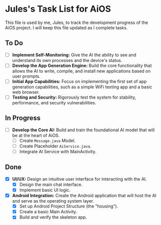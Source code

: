 # Jules's Task List for AiOS

This file is used by me, Jules, to track the development progress of the AiOS project. I will keep this file updated as I complete tasks.

## To Do

- [ ] **Implement Self-Monitoring:** Give the AI the ability to see and understand its own processes and the device's status.
- [ ] **Develop the App Generation Engine:** Build the core functionality that allows the AI to write, compile, and install new applications based on user prompts.
- [ ] **Initial App Capabilities:** Focus on implementing the first set of app generation capabilities, such as a simple WiFi texting app and a basic web browser.
- [ ] **Testing and Security:** Rigorously test the system for stability, performance, and security vulnerabilities.

## In Progress

- [ ] **Develop the Core AI:** Build and train the foundational AI model that will be at the heart of AiOS.
  - [ ] Create `Message.java` Model.
  - [ ] Create Placeholder `AiService.java`.
  - [ ] Integrate AI Service with MainActivity.

## Done

- [x] **UI/UX:** Design an intuitive user interface for interacting with the AI.
  - [x] Design the main chat interface.
  - [x] Implement basic UI logic.
- [x] **Android Integration:** Create the Android application that will host the AI and serve as the operating system layer.
  - [x] Set up Android Project Structure (the "housing").
  - [x] Create a basic Main Activity.
  - [x] Build and verify the skeleton app.

